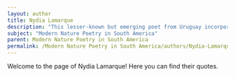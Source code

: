 ```yaml
---
layout: author
title: Nydia Lamarque
description: "This lesser-known but emerging poet from Uruguay incorporates the natural environment into her works, using nature as a backdrop to convey emotional depth and introspection, representative of modern nature poetry's evolving dialogue."
subject: "Modern Nature Poetry in South America"
parent: Modern Nature Poetry in South America
permalink: /Modern Nature Poetry in South America/authors/Nydia-Lamarque/
---
```


Welcome to the page of Nydia Lamarque! Here you can find their quotes.
